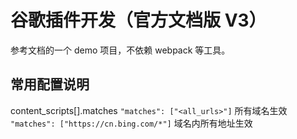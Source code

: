 # 谷歌插件开发（官方文档版 V3）

参考文档的一个 demo 项目，不依赖 webpack 等工具。

## 常用配置说明

content_scripts[].matches
`"matches": ["<all_urls>"]` 所有域名生效
`"matches": ["https://cn.bing.com/*"]` 域名内所有地址生效
